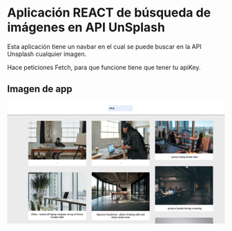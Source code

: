 # Aplicación REACT de búsqueda de imágenes en API UnSplash

Esta aplicación tiene un navbar en el cual se puede buscar en la API Unsplash cualquier imagen.

Hace peticiones Fetch, para que funcione tiene que tener tu apiKey.

## Imagen de app
![app](./public/img/app.jpg)